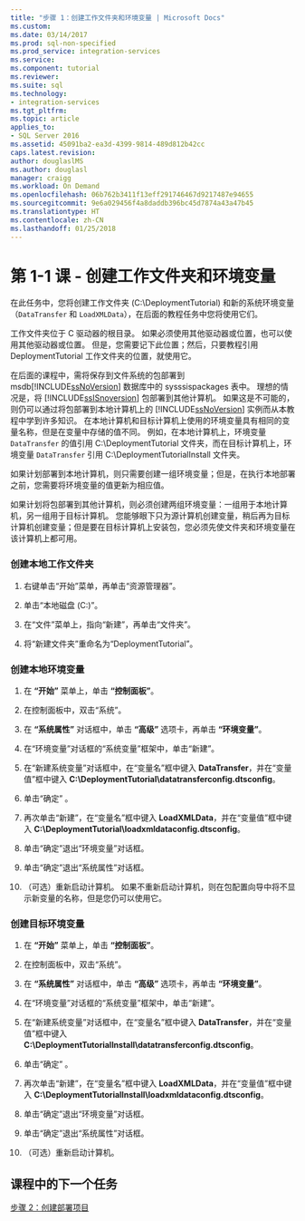```yaml
---
title: "步骤 1：创建工作文件夹和环境变量 | Microsoft Docs"
ms.custom: 
ms.date: 03/14/2017
ms.prod: sql-non-specified
ms.prod_service: integration-services
ms.service: 
ms.component: tutorial
ms.reviewer: 
ms.suite: sql
ms.technology:
- integration-services
ms.tgt_pltfrm: 
ms.topic: article
applies_to:
- SQL Server 2016
ms.assetid: 45091ba2-ea3d-4399-9814-489d812b42cc
caps.latest.revision: 
author: douglaslMS
ms.author: douglasl
manager: craigg
ms.workload: On Demand
ms.openlocfilehash: 06b762b3411f13eff291746467d9217487e94655
ms.sourcegitcommit: 9e6a029456f4a8daddb396bc45d7874a43a47b45
ms.translationtype: HT
ms.contentlocale: zh-CN
ms.lasthandoff: 01/25/2018
---
```

# <a name="lesson-1-1---creating-working-folders-and-environment-variables"></a>第 1-1 课 - 创建工作文件夹和环境变量
在此任务中，您将创建工作文件夹 (C:\DeploymentTutorial) 和新的系统环境变量（`DataTransfer` 和 `LoadXMLData`），在后面的教程任务中您将使用它们。  
  
工作文件夹位于 C 驱动器的根目录。 如果必须使用其他驱动器或位置，也可以使用其他驱动器或位置。 但是，您需要记下此位置；然后，只要教程引用 DeploymentTutorial 工作文件夹的位置，就使用它。  
  
在后面的课程中，需将保存到文件系统的包部署到 msdb[!INCLUDE[ssNoVersion](../includes/ssnoversion-md.md)] 数据库中的 sysssispackages 表中。 理想的情况是，将 [!INCLUDE[ssISnoversion](../includes/ssisnoversion-md.md)] 包部署到其他计算机。 如果这是不可能的，则仍可以通过将包部署到本地计算机上的 [!INCLUDE[ssNoVersion](../includes/ssnoversion-md.md)] 实例而从本教程中学到许多知识。 在本地计算机和目标计算机上使用的环境变量具有相同的变量名称，但是在变量中存储的值不同。 例如，在本地计算机上，环境变量 `DataTransfer` 的值引用 C:\DeploymentTutorial 文件夹，而在目标计算机上，环境变量 `DataTransfer` 引用 C:\DeploymentTutorialInstall 文件夹。  
  
如果计划部署到本地计算机，则只需要创建一组环境变量；但是，在执行本地部署之前，您需要将环境变量的值更新为相应值。  
  
如果计划将包部署到其他计算机，则必须创建两组环境变量：一组用于本地计算机，另一组用于目标计算机。 您能够眼下只为源计算机创建变量，稍后再为目标计算机创建变量；但是要在目标计算机上安装包，您必须先使文件夹和环境变量在该计算机上都可用。  
  
### <a name="to-create-the-local-working-folder"></a>创建本地工作文件夹  
  
1.  右键单击“开始”菜单，再单击“资源管理器”。  
  
2.  单击“本地磁盘 (C:)”。  
  
3.  在“文件”菜单上，指向“新建”，再单击“文件夹”。  
  
4.  将“新建文件夹”重命名为“DeploymentTutorial”。  
  
### <a name="to-create-local-environment-variables"></a>创建本地环境变量  
  
1.  在 **“开始”** 菜单上，单击 **“控制面板”**。  
  
2.  在控制面板中，双击“系统”。  
  
3.  在 **“系统属性”** 对话框中，单击 **“高级”** 选项卡，再单击 **“环境变量”**。  
  
4.  在“环境变量”对话框的“系统变量”框架中，单击“新建”。  
  
5.  在“新建系统变量”对话框中，在“变量名”框中键入 **DataTransfer**，并在“变量值”框中键入 **C:\DeploymentTutorial\datatransferconfig.dtsconfig**。  
  
6.  单击“确定” 。  
  
7.  再次单击“新建”，在“变量名”框中键入 **LoadXMLData**，并在“变量值”框中键入 **C:\DeploymentTutorial\loadxmldataconfig.dtsconfig**。  
  
8.  单击“确定”退出“环境变量”对话框。  
  
9. 单击“确定”退出“系统属性”对话框。  
  
10. （可选）重新启动计算机。 如果不重新启动计算机，则在包配置向导中将不显示新变量的名称，但是您仍可以使用它。  
  
### <a name="to-create-destination-environment-variables"></a>创建目标环境变量  
  
1.  在 **“开始”** 菜单上，单击 **“控制面板”**。  
  
2.  在控制面板中，双击“系统”。  
  
3.  在 **“系统属性”** 对话框中，单击 **“高级”** 选项卡，再单击 **“环境变量”**。  
  
4.  在“环境变量”对话框的“系统变量”框架中，单击“新建”。  
  
5.  在“新建系统变量”对话框中，在“变量名”框中键入 **DataTransfer**，并在“变量值”框中键入 **C:\DeploymentTutorialInstall\datatransferconfig.dtsconfig**。  
  
6.  单击“确定” 。  
  
7.  再次单击“新建”，在“变量名”框中键入 **LoadXMLData**，并在“变量值”框中键入 **C:\DeploymentTutorialInstall\loadxmldataconfig.dtsconfig**。  
  
8.  单击“确定”退出“环境变量”对话框。  
  
9. 单击“确定”退出“系统属性”对话框。  
  
10. （可选）重新启动计算机。  
  
## <a name="next-task-in-lesson"></a>课程中的下一个任务  
[步骤 2：创建部署项目](../integration-services/lesson-1-2-creating-the-deployment-project.md)  
  
  
  
